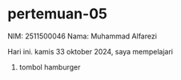 # pertemuan-05

NIM: 2511500046
Nama: Muhammad Alfarezi

 Hari ini. kamis 33 oktober 2024, saya mempelajari
 <ol>
 <li> tombol hamburger </li>
 <ol>